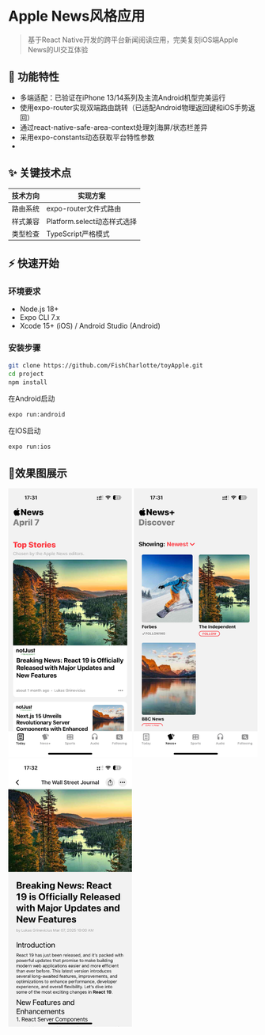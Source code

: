 # Apple News风格应用

> 基于React Native开发的跨平台新闻阅读应用，完美复刻iOS端Apple News的UI交互体验

## 🚀 功能特性
- 多端适配：已验证在iPhone 13/14系列及主流Android机型完美运行
- 使用expo-router实现双端路由跳转（已适配Android物理返回键和iOS手势返回）
- 通过react-native-safe-area-context处理刘海屏/状态栏差异
- 采用expo-constants动态获取平台特性参数
- 
## ✨ 关键技术点
| 技术方向       | 实现方案                      |
|----------------|-----------------------------|
| 路由系统       | expo-router文件式路由        |
| 样式兼容       | Platform.select动态样式选择 |
| 类型检查       | TypeScript严格模式          |

## ⚡ 快速开始
### 环境要求
- Node.js 18+
- Expo CLI 7.x
- Xcode 15+ (iOS) / Android Studio (Android)

### 安装步骤
```bash
git clone https://github.com/FishCharlotte/toyApple.git
cd project
npm install
```
在Android启动
```bash
expo run:android
```
在IOS启动
```bash
expo run:ios
```

## 📱效果图展示
<img src="/imgs/home.png" width="250" alt="home page">
<img src="/imgs/discover.png" width="250" alt="home page">
<img src="/imgs/article.png" width="250" alt="home page">
